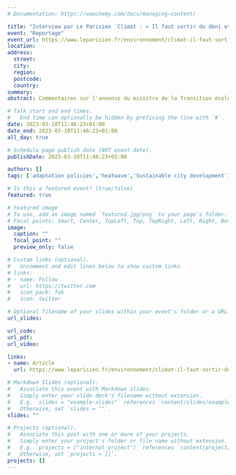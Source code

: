 ```yaml
---
# Documentation: https://wowchemy.com/docs/managing-content/

title: "Interview par Le Parisien `Climat : « Il faut sortir du déni et regarder en face les conséquences d’une France à + 4 °C »`"
event: "Reportage"
event_url: https://www.leparisien.fr/environnement/climat-il-faut-sortir-du-deni-et-regarder-en-face-les-consequences-dune-france-a-4-c-10-03-2023-TPEDY4E3VJB7TEJ4BRQ67D2ZTU.php
location:
address:
  street:
  city:
  region:
  postcode:
  country:
summary: 
abstract: Commentaires sur l'annonce du ministre de la Transition écologique Christophe Béchu. L’hypothèse d’une France vivant avec un réchauffement de 4 degrés par rapport à l’ère préindustrielle à l’horizon 2100 implique d’adapter dès maintenant nos modes de vie, alertent les experts.

# Talk start and end times.
#   End time can optionally be hidden by prefixing the line with `#`.
date: 2023-03-10T11:46:23+01:00
date_end: 2023-03-10T11:46:23+01:00
all_day: true

# Schedule page publish date (NOT event date).
publishDate: 2023-03-10T11:46:23+01:00

authors: []
tags: ['adaptation policies','heatwave','Sustainable city development']

# Is this a featured event? (true/false)
featured: true

# Featured image
# To use, add an image named `featured.jpg/png` to your page's folder. 
# Focal points: Smart, Center, TopLeft, Top, TopRight, Left, Right, BottomLeft, Bottom, BottomRight.
image:
  caption: ""
  focal_point: ""
  preview_only: false

# Custom links (optional).
#   Uncomment and edit lines below to show custom links.
# links:
# - name: Follow
#   url: https://twitter.com
#   icon_pack: fab
#   icon: twitter

# Optional filename of your slides within your event's folder or a URL.
url_slides:

url_code:
url_pdf:
url_video:

links:
- name: Article
  url: https://www.leparisien.fr/environnement/climat-il-faut-sortir-du-deni-et-regarder-en-face-les-consequences-dune-france-a-4-c-10-03-2023-TPEDY4E3VJB7TEJ4BRQ67D2ZTU.php

# Markdown Slides (optional).
#   Associate this event with Markdown slides.
#   Simply enter your slide deck's filename without extension.
#   E.g. `slides = "example-slides"` references `content/slides/example-slides.md`.
#   Otherwise, set `slides = ""`.
slides: ""

# Projects (optional).
#   Associate this post with one or more of your projects.
#   Simply enter your project's folder or file name without extension.
#   E.g. `projects = ["internal-project"]` references `content/project/deep-learning/index.md`.
#   Otherwise, set `projects = []`.
projects: []
---
```

